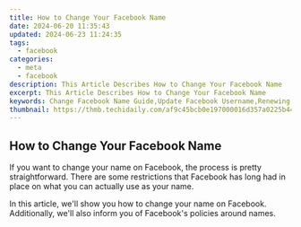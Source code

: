 ```yaml
---
title: How to Change Your Facebook Name
date: 2024-06-20 11:35:43
updated: 2024-06-23 11:24:35
tags:
  - facebook
categories:
  - meta
  - facebook
description: This Article Describes How to Change Your Facebook Name
excerpt: This Article Describes How to Change Your Facebook Name
keywords: Change Facebook Name Guide,Update Facebook Username,Renewing Facebook ID,Alter Social Media ID,New Facebook Nickname,Modify FB Profile Name,Facebook Username Revision
thumbnail: https://thmb.techidaily.com/af9c45bcb0e197000016d357a0225b4459ab82775eecec8c840974260c0eb2b8.jpg
---
```


## How to Change Your Facebook Name

 If you want to change your name on Facebook, the process is pretty straightforward. There are some restrictions that Facebook has long had in place on what you can actually use as your name.

 In this article, we'll show you how to change your name on Facebook. Additionally, we'll also inform you of Facebook's policies around names.


<ins class="adsbygoogle"
     style="display:block"
     data-ad-format="autorelaxed"
     data-ad-client="ca-pub-7571918770474297"
     data-ad-slot="1223367746"></ins>



<ins class="adsbygoogle"
     style="display:block"
     data-ad-client="ca-pub-7571918770474297"
     data-ad-slot="8358498916"
     data-ad-format="auto"
     data-full-width-responsive="true"></ins>
